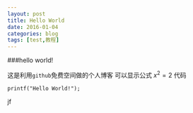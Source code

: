 ```yaml
---
layout: post
title: Hello World
date: 2016-01-04
categories: blog
tags: [test,教程]
---
```

###hello world!

这是利用`github`免费空间做的个人博客
可以显示公式  $x^2=2$
代码

~~~~{c}
printf("Hello World!");
~~~~


jf









